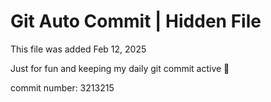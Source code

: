 # Git Auto Commit | Hidden File

This file was added Feb 12, 2025

Just for fun and keeping my daily git commit active 🤪

commit number: 3213215
